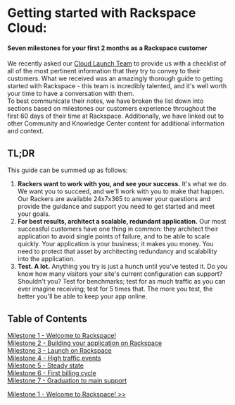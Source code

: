 # Getting started with Rackspace Cloud:
#### Seven milestones for your first 2 months as a Rackspace customer

We recently asked our [Cloud Launch Team](http://www.rackspace.com/blog/an-insiders-look-at-the-cloud-launch-team/) to provide us with a checklist of all of the most pertinent information that they try to convey to their customers. What we received was an amazingly thorough guide to getting started with Rackspace - this team is incredibly talented, and it's well worth your time to have a conversation with them.  
To best communicate their notes, we have broken the list down into sections based on milestones our customers experience throughout the first 60 days of their time at Rackspace. Additionally, we have linked out to other Community and Knowledge Center content for additional information and context.

## TL;DR

This guide can be summed up as follows:

1. **Rackers want to work with you, and see your success.** It's what we do. We want you to succeed, and we'll work with you to make that happen. Our Rackers are available 24x7x365 to answer your questions and provide the guidance and support you need to get started and meet your goals.
2. **For best results, architect a scalable, redundant application.** Our most successful customers have one thing in common: they architect their application to avoid single points of failure, and to be able to scale quickly. Your application is your business; it makes you money. You need to protect that asset by architecting redundancy and scalability into the application.
3. **Test. A lot.** Anything you try is just a hunch until you've tested it. Do you know how many visitors your site's current configuration can support? Shouldn't you? Test for benchmarks; test for as much traffic as you can ever imagine receiving; test for 5 times that. The more you test, the better you'll be able to keep your app online.

## Table of Contents

[Milestone 1 - Welcome to Rackspace!](chapters/GettingStarted_1.md)  
[Milestone 2 - Building your application on Rackspace](chapters/GettingStarted_2.md)  
[Milestone 3 - Launch on Rackspace](chapters/GettingStarted_3.md)  
[Milestone 4 - High traffic events](chapters/GettingStarted_4.md)  
[Milestone 5 - Steady state](chapters/GettingStarted_5.md)  
[Milestone 6 - First billing cycle](chpaters/GettingStarted_6.md)  
[Milestone 7 - Graduation to main support](chapters/GettingStarted_7.md)

[Milestone 1 - Welcome to Rackspace! >>](chapters/GettingStarted_1.md)
